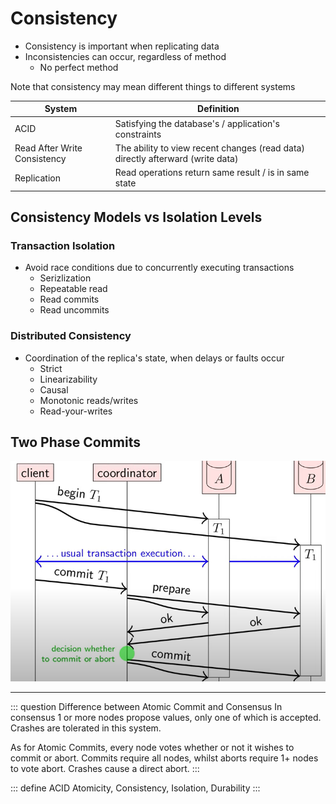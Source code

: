 # Consistency

- Consistency is important when replicating data
- Inconsistencies can occur, regardless of method
  - No perfect method

Note that consistency may mean different things to different systems

System | Definition
---|---
ACID | Satisfying the database's / application's constraints
Read After Write Consistency |  The ability to view recent changes (read data) directly afterward (write data)
Replication | Read operations return same result / is in same state

## Consistency Models vs Isolation Levels

### Transaction Isolation
- Avoid race conditions due to concurrently executing transactions
  - Serizlization
  - Repeatable read
  - Read commits
  - Read uncommits

### Distributed Consistency
- Coordination of the replica's state, when delays or faults occur
  - Strict
  - Linearizability
  - Causal
  - Monotonic reads/writes
  - Read-your-writes

## Two Phase Commits

![](res/6/2pc.PNG)


--- 

::: question Difference between Atomic Commit and Consensus
In consensus 1 or more nodes propose values, only one of which is accepted. Crashes are tolerated in this system. 

As for Atomic Commits, every node votes whether or not it wishes to commit or abort. Commits require all nodes, whilst aborts require 1+ nodes to vote abort. Crashes cause a direct abort.
:::

::: define ACID
Atomicity, Consistency, Isolation, Durability
:::